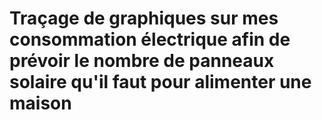 # Traçage de graphiques sur mes consommation électrique afin de prévoir le nombre de panneaux solaire qu'il faut pour alimenter une maison 
